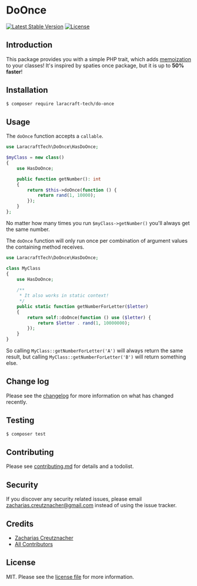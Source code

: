 # DoOnce

<p align="left">
<!--<a href="https://packagist.org/packages/laracraft-tech/do-once"><img src="https://img.shields.io/packagist/dt/laracraft-tech/do-once" alt="Total Downloads"></a>-->
<a href="https://packagist.org/packages/laracraft-tech/do-once"><img src="https://img.shields.io/packagist/v/laracraft-tech/do-once" alt="Latest Stable Version"></a>
<a href="https://packagist.org/packages/laracraft-tech/do-once"><img src="https://img.shields.io/packagist/l/laracraft-tech/do-once" alt="License"></a>
</p>

## Introduction

This package provides you with a simple PHP trait, which adds [memoization](https://en.wikipedia.org/wiki/Memoization) to your classes! It's inspired by spaties once package, but it is up to **50% faster**!

## Installation

``` bash
$ composer require laracraft-tech/do-once
```


## Usage

The `doOnce` function accepts a `callable`.

```php
use LaracraftTech\DoOnce\HasDoOnce;

$myClass = new class()
{    
    use HasDoOnce;

    public function getNumber(): int
    {
        return $this->doOnce(function () {
            return rand(1, 10000);
        });
    }
};
```

No matter how many times you run `$myClass->getNumber()` you'll always get the same number.

The `doOnce` function will only run once per combination of argument values the containing method receives.

```php
use LaracraftTech\DoOnce\HasDoOnce;

class MyClass
{
    use HasDoOnce;
    
    /**
     * It also works in static context!
     */
    public static function getNumberForLetter($letter)
    {
        return self::doOnce(function () use ($letter) {
            return $letter . rand(1, 10000000);
        });
    }
}
```

So calling `MyClass::getNumberForLetter('A')` will always return the same result, but calling `MyClass::getNumberForLetter('B')` will return something else.

## Change log

Please see the [changelog](changelog.md) for more information on what has changed recently.

## Testing

``` bash
$ composer test
```

## Contributing

Please see [contributing.md](contributing.md) for details and a todolist.

## Security

If you discover any security related issues, please email zacharias.creutznacher@gmail.com instead of using the issue tracker.

## Credits

- [Zacharias Creutznacher][link-author]
- [All Contributors][link-contributors]

## License

MIT. Please see the [license file](license.md) for more information.

[ico-version]: https://img.shields.io/packagist/v/laracraft-tech/laravel-dynamic-model.svg?style=flat-square
[ico-downloads]: https://img.shields.io/packagist/dt/laracraft-tech/laravel-dynamic-model.svg?style=flat-square
[ico-travis]: https://img.shields.io/travis/laracraft-tech/laravel-dynamic-model/master.svg?style=flat-square
[ico-styleci]: https://styleci.io/repos/12345678/shield

[link-packagist]: https://packagist.org/packages/laracraft-tech/laravel-dynamic-model
[link-downloads]: https://packagist.org/packages/laracraft-tech/laravel-dynamic-model
[link-travis]: https://travis-ci.org/laracraft-tech/laravel-dynamic-model
[link-styleci]: https://styleci.io/repos/12345678
[link-author]: https://github.com/laracraft-tech
[link-contributors]: ../../contributors
